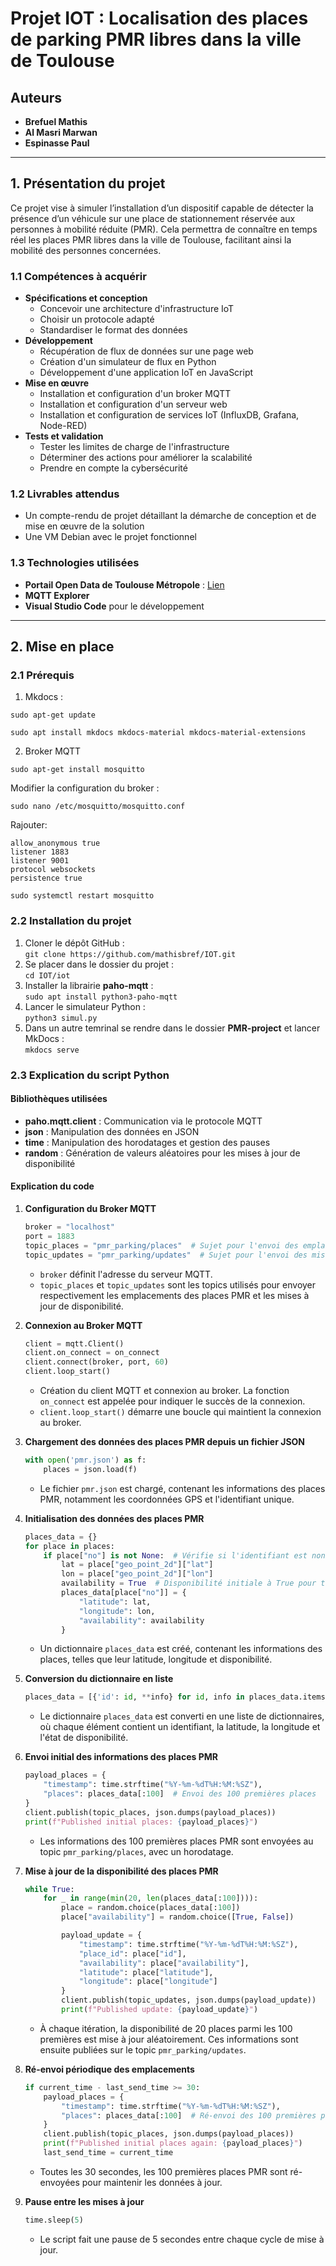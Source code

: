 # Projet IOT : Localisation des places de parking PMR libres dans la ville de Toulouse

## Auteurs
- **Brefuel Mathis**
- **Al Masri Marwan**
- **Espinasse Paul**

---

## 1. Présentation du projet

Ce projet vise à simuler l’installation d’un dispositif capable de détecter la présence d’un véhicule sur une place de stationnement réservée aux personnes à mobilité réduite (PMR). Cela permettra de connaître en temps réel les places PMR libres dans la ville de Toulouse, facilitant ainsi la mobilité des personnes concernées.

### 1.1 Compétences à acquérir

- **Spécifications et conception**
    - Concevoir une architecture d'infrastructure IoT
    - Choisir un protocole adapté
    - Standardiser le format des données
- **Développement**
    - Récupération de flux de données sur une page web
    - Création d'un simulateur de flux en Python
    - Développement d'une application IoT en JavaScript
- **Mise en œuvre**
    - Installation et configuration d'un broker MQTT
    - Installation et configuration d'un serveur web
    - Installation et configuration de services IoT (InfluxDB, Grafana, Node-RED)
- **Tests et validation**
    - Tester les limites de charge de l'infrastructure
    - Déterminer des actions pour améliorer la scalabilité
    - Prendre en compte la cybersécurité

### 1.2 Livrables attendus

- Un compte-rendu de projet détaillant la démarche de conception et de mise en œuvre de la solution
- Une VM Debian avec le projet fonctionnel

### 1.3 Technologies utilisées

- **Portail Open Data de Toulouse Métropole** : [Lien](https://data.toulouse-metropole.fr/explore/?sort=modified)
- **MQTT Explorer**
- **Visual Studio Code** pour le développement

---

## 2. Mise en place

### 2.1 Prérequis

1. Mkdocs :
```
sudo apt-get update
```
```
sudo apt install mkdocs mkdocs-material mkdocs-material-extensions
```
2. Broker MQTT
```
sudo apt-get install mosquitto
```
Modifier la configuration du broker :
```
sudo nano /etc/mosquitto/mosquitto.conf
```
Rajouter:
```
allow_anonymous true
listener 1883
listener 9001
protocol websockets
persistence true
```
```
sudo systemctl restart mosquitto
```

### 2.2 Installation du projet

1. Cloner le dépôt GitHub :  
   `git clone https://github.com/mathisbref/IOT.git`
2. Se placer dans le dossier du projet :  
   `cd IOT/iot`
3. Installer la librairie **paho-mqtt** :  
   `sudo apt install python3-paho-mqtt`
4. Lancer le simulateur Python :  
   `python3 simul.py`
5. Dans un autre temrinal se rendre dans le dossier **PMR-project** et lancer MkDocs :  
   `mkdocs serve`

### 2.3 Explication du script Python

#### Bibliothèques utilisées
- **paho.mqtt.client** : Communication via le protocole MQTT
- **json** : Manipulation des données en JSON
- **time** : Manipulation des horodatages et gestion des pauses
- **random** : Génération de valeurs aléatoires pour les mises à jour de disponibilité

#### Explication du code

1. **Configuration du Broker MQTT**
    ```python
    broker = "localhost"
    port = 1883
    topic_places = "pmr_parking/places"  # Sujet pour l'envoi des emplacements initiaux
    topic_updates = "pmr_parking/updates"  # Sujet pour l'envoi des mises à jour de disponibilité
    ```
    - `broker` définit l'adresse du serveur MQTT.
    - `topic_places` et `topic_updates` sont les topics utilisés pour envoyer respectivement les emplacements des places PMR et les mises à jour de disponibilité.

2. **Connexion au Broker MQTT**
    ```python
    client = mqtt.Client()
    client.on_connect = on_connect
    client.connect(broker, port, 60)
    client.loop_start()
    ```
    - Création du client MQTT et connexion au broker. La fonction `on_connect` est appelée pour indiquer le succès de la connexion.
    - `client.loop_start()` démarre une boucle qui maintient la connexion au broker.

3. **Chargement des données des places PMR depuis un fichier JSON**
    ```python
    with open('pmr.json') as f:
        places = json.load(f)
    ```
    - Le fichier `pmr.json` est chargé, contenant les informations des places PMR, notamment les coordonnées GPS et l'identifiant unique.

4. **Initialisation des données des places PMR**
    ```python
    places_data = {}
    for place in places:
        if place["no"] is not None:  # Vérifie si l'identifiant est non nul
            lat = place["geo_point_2d"]["lat"]
            lon = place["geo_point_2d"]["lon"]
            availability = True  # Disponibilité initiale à True pour toutes les places
            places_data[place["no"]] = {
                "latitude": lat,
                "longitude": lon,
                "availability": availability
            }
    ```
    - Un dictionnaire `places_data` est créé, contenant les informations des places, telles que leur latitude, longitude et disponibilité.

5. **Conversion du dictionnaire en liste**
    ```python
    places_data = [{'id': id, **info} for id, info in places_data.items()]
    ```
    - Le dictionnaire `places_data` est converti en une liste de dictionnaires, où chaque élément contient un identifiant, la latitude, la longitude et l'état de disponibilité.

6. **Envoi initial des informations des places PMR**
    ```python
    payload_places = {
        "timestamp": time.strftime("%Y-%m-%dT%H:%M:%SZ"),
        "places": places_data[:100]  # Envoi des 100 premières places
    }
    client.publish(topic_places, json.dumps(payload_places))
    print(f"Published initial places: {payload_places}")
    ```
    - Les informations des 100 premières places PMR sont envoyées au topic `pmr_parking/places`, avec un horodatage.

7. **Mise à jour de la disponibilité des places PMR**
    ```python
    while True:
        for _ in range(min(20, len(places_data[:100]))):
            place = random.choice(places_data[:100])
            place["availability"] = random.choice([True, False])

            payload_update = {
                "timestamp": time.strftime("%Y-%m-%dT%H:%M:%SZ"),
                "place_id": place["id"],
                "availability": place["availability"],
                "latitude": place["latitude"],
                "longitude": place["longitude"]
            }
            client.publish(topic_updates, json.dumps(payload_update))
            print(f"Published update: {payload_update}")
    ```
    - À chaque itération, la disponibilité de 20 places parmi les 100 premières est mise à jour aléatoirement. Ces informations sont ensuite publiées sur le topic `pmr_parking/updates`.

8. **Ré-envoi périodique des emplacements**
    ```python
    if current_time - last_send_time >= 30:
        payload_places = {
            "timestamp": time.strftime("%Y-%m-%dT%H:%M:%SZ"),
            "places": places_data[:100]  # Ré-envoi des 100 premières places
        }
        client.publish(topic_places, json.dumps(payload_places))
        print(f"Published initial places again: {payload_places}")
        last_send_time = current_time
    ```
    - Toutes les 30 secondes, les 100 premières places PMR sont ré-envoyées pour maintenir les données à jour.

9. **Pause entre les mises à jour**
    ```python
    time.sleep(5)
    ```
    - Le script fait une pause de 5 secondes entre chaque cycle de mise à jour.


